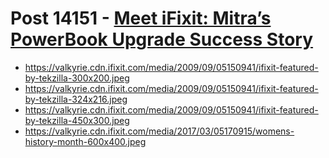 # Post 14151 - [Meet iFixit: Mitra&#8217;s PowerBook Upgrade Success Story](https://www.ifixit.com/News/14151/meet-ifixit-mitras-upgrade-success-story)

- https://valkyrie.cdn.ifixit.com/media/2009/09/05150941/ifixit-featured-by-tekzilla-300x200.jpeg
- https://valkyrie.cdn.ifixit.com/media/2009/09/05150941/ifixit-featured-by-tekzilla-324x216.jpeg
- https://valkyrie.cdn.ifixit.com/media/2009/09/05150941/ifixit-featured-by-tekzilla-450x300.jpeg
- https://valkyrie.cdn.ifixit.com/media/2017/03/05170915/womens-history-month-600x400.jpeg
